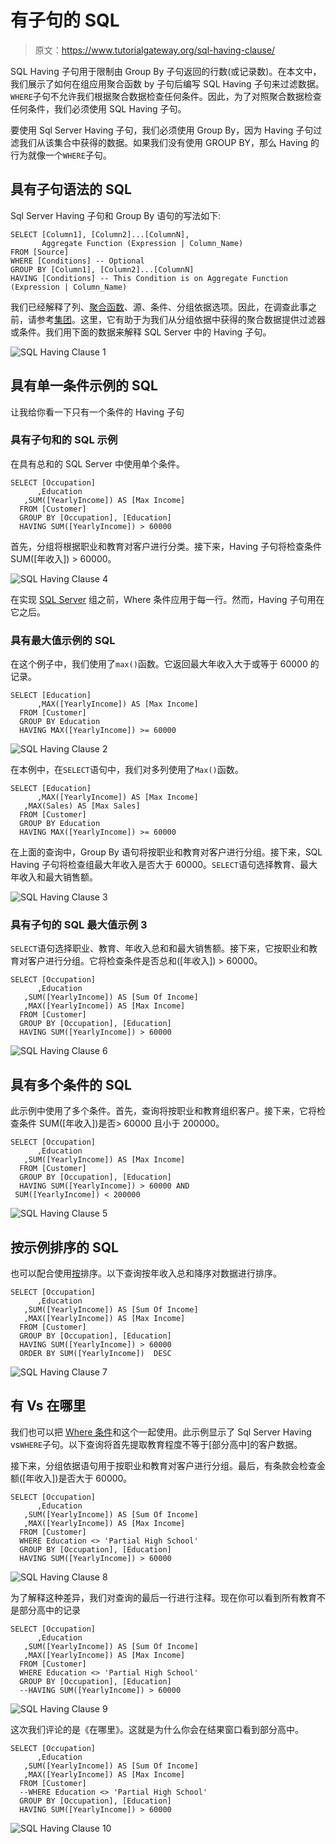 # 有子句的 SQL

> 原文：<https://www.tutorialgateway.org/sql-having-clause/>

SQL Having 子句用于限制由 Group By 子句返回的行数(或记录数)。在本文中，我们展示了如何在组应用聚合函数 by 子句后编写 SQL Having 子句来过滤数据。`WHERE`子句不允许我们根据聚合数据检查任何条件。因此，为了对照聚合数据检查任何条件，我们必须使用 SQL Having 子句。

要使用 Sql Server Having 子句，我们必须使用 Group By，因为 Having 子句过滤我们从该集合中获得的数据。如果我们没有使用 GROUP BY，那么 Having 的行为就像一个`WHERE`子句。

## 具有子句语法的 SQL

Sql Server Having 子句和 Group By 语句的写法如下:

```
SELECT [Column1], [Column2]...[ColumnN],
       Aggregate Function (Expression | Column_Name) 
FROM [Source]
WHERE [Conditions] -- Optional
GROUP BY [Column1], [Column2]...[ColumnN]
HAVING [Conditions] -- This Condition is on Aggregate Function (Expression | Column_Name)
```

我们已经解释了列、[聚合函数](https://www.tutorialgateway.org/sql-aggregate-functions/)、源、条件、分组依据选项。因此，在调查此事之前，请参考[集团](https://www.tutorialgateway.org/sql-group-by-clause/)。这里，它有助于为我们从分组依据中获得的聚合数据提供过滤器或条件。我们用下面的数据来解释 SQL Server 中的 Having 子句。

![SQL Having Clause 1](img/75959b691c0c202d5b50241d2e3d98a9.png)

## 具有单一条件示例的 SQL

让我给你看一下只有一个条件的 Having 子句

### 具有子句和的 SQL 示例

在具有总和的 SQL Server 中使用单个条件。

```
SELECT [Occupation]
      ,Education
   ,SUM([YearlyIncome]) AS [Max Income]
  FROM [Customer] 
  GROUP BY [Occupation], [Education]
  HAVING SUM([YearlyIncome]) > 60000
```

首先，分组将根据职业和教育对客户进行分类。接下来，Having 子句将检查条件 SUM([年收入]) > 60000。

![SQL Having Clause 4](img/d7830eb8a4a506f4a3f4cc13355c4ee7.png)

在实现 [SQL Server](https://www.tutorialgateway.org/sql/) 组之前，Where 条件应用于每一行。然而，Having 子句用在它之后。

### 具有最大值示例的 SQL

在这个例子中，我们使用了`max()`函数。它返回最大年收入大于或等于 60000 的记录。

```
SELECT [Education]
      ,MAX([YearlyIncome]) AS [Max Income]
  FROM [Customer] 
  GROUP BY Education
  HAVING MAX([YearlyIncome]) >= 60000
```

![SQL Having Clause 2](img/9f15979776cdf4cfe66f11bd9602dbad.png)

在本例中，在`SELECT`语句中，我们对多列使用了`Max()`函数。

```
SELECT [Education]
      ,MAX([YearlyIncome]) AS [Max Income]
   ,MAX(Sales) AS [Max Sales]
  FROM [Customer] 
  GROUP BY Education
  HAVING MAX([YearlyIncome]) >= 60000
```

在上面的查询中，Group By 语句将按职业和教育对客户进行分组。接下来，SQL Having 子句将检查组最大年收入是否大于 60000。`SELECT`语句选择教育、最大年收入和最大销售额。

![SQL Having Clause 3](img/8d785b21141378699fdd7f2f8a78ad2d.png)

### 具有子句的 SQL 最大值示例 3

`SELECT`语句选择职业、教育、年收入总和和最大销售额。接下来，它按职业和教育对客户进行分组。它将检查条件是否总和([年收入]) > 60000。

```
SELECT [Occupation]
      ,Education
   ,SUM([YearlyIncome]) AS [Sum Of Income]
   ,MAX([YearlyIncome]) AS [Max Income]
  FROM [Customer] 
  GROUP BY [Occupation], [Education]
  HAVING SUM([YearlyIncome]) > 60000 
```

![SQL Having Clause 6](img/4b24df217e8fc3a2252a220ea2d3fc3d.png)

## 具有多个条件的 SQL

此示例中使用了多个条件。首先，查询将按职业和教育组织客户。接下来，它将检查条件 SUM([年收入])是否> 60000 且小于 200000。

```
SELECT [Occupation]
      ,Education
   ,SUM([YearlyIncome]) AS [Max Income]
  FROM [Customer] 
  GROUP BY [Occupation], [Education]
  HAVING SUM([YearlyIncome]) > 60000 AND
 SUM([YearlyIncome]) < 200000
```

![SQL Having Clause 5](img/4aa621401f9d0c04f5b97f0958f70ce8.png)

## 按示例排序的 SQL

也可以配合使用[按](https://www.tutorialgateway.org/sql-order-by-clause/)排序。以下查询按年收入总和降序对数据进行排序。

```
SELECT [Occupation]
      ,Education
   ,SUM([YearlyIncome]) AS [Sum Of Income]
   ,MAX([YearlyIncome]) AS [Max Income]
  FROM [Customer] 
  GROUP BY [Occupation], [Education]
  HAVING SUM([YearlyIncome]) > 60000 
  ORDER BY SUM([YearlyIncome])  DESC
```

![SQL Having Clause 7](img/dccb2aec0a2e91aabc83b6e566ec457e.png)

## 有 Vs 在哪里

我们也可以把 [Where 条件](https://www.tutorialgateway.org/sql-where-clause/)和这个一起使用。此示例显示了 Sql Server Having vs`WHERE`子句。以下查询将首先提取教育程度不等于[部分高中]的客户数据。

接下来，分组依据语句用于按职业和教育对客户进行分组。最后，有条款会检查金额([年收入])是否大于 60000。

```
SELECT [Occupation]
      ,Education
   ,SUM([YearlyIncome]) AS [Sum Of Income]
   ,MAX([YearlyIncome]) AS [Max Income]
  FROM [Customer] 
  WHERE Education <> 'Partial High School'
  GROUP BY [Occupation], [Education]
  HAVING SUM([YearlyIncome]) > 60000 
```

![SQL Having Clause 8](img/353e67de1e323a99f156027a95b3c57d.png)

为了解释这种差异，我们对查询的最后一行进行注释。现在你可以看到所有教育不是部分高中的记录

```
SELECT [Occupation]
      ,Education
   ,SUM([YearlyIncome]) AS [Sum Of Income]
   ,MAX([YearlyIncome]) AS [Max Income]
  FROM [Customer] 
  WHERE Education <> 'Partial High School'
  GROUP BY [Occupation], [Education]
  --HAVING SUM([YearlyIncome]) > 60000 
```

![SQL Having Clause 9](img/2d500b54ec0f0604b05f3117226dfde0.png)

这次我们评论的是《在哪里》。这就是为什么你会在结果窗口看到部分高中。

```
SELECT [Occupation]
      ,Education
   ,SUM([YearlyIncome]) AS [Sum Of Income]
   ,MAX([YearlyIncome]) AS [Max Income]
  FROM [Customer] 
  --WHERE Education <> 'Partial High School'
  GROUP BY [Occupation], [Education]
  HAVING SUM([YearlyIncome]) > 60000 
```

![SQL Having Clause 10](img/2090e21910f19b50bb468abe29e1f2f5.png)